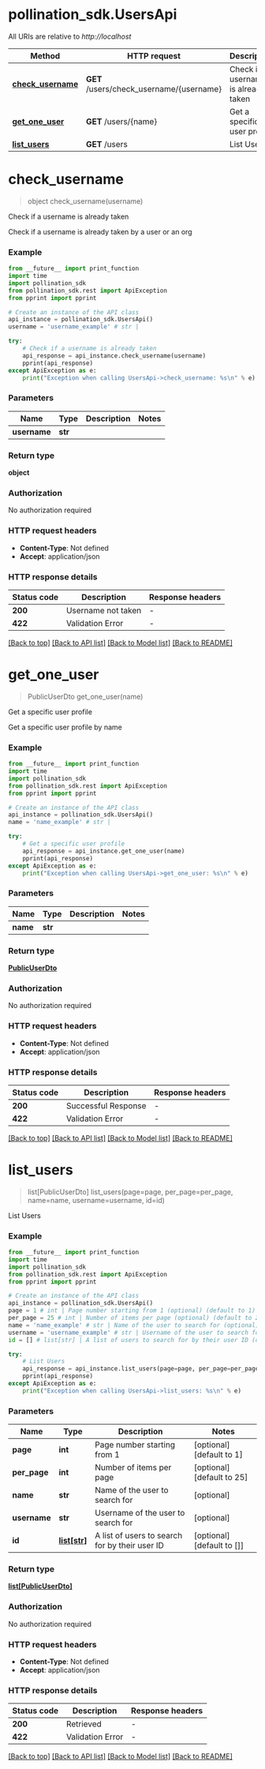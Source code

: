 # pollination_sdk.UsersApi

All URIs are relative to *http://localhost*

Method | HTTP request | Description
------------- | ------------- | -------------
[**check_username**](UsersApi.md#check_username) | **GET** /users/check_username/{username} | Check if a username is already taken
[**get_one_user**](UsersApi.md#get_one_user) | **GET** /users/{name} | Get a specific user profile
[**list_users**](UsersApi.md#list_users) | **GET** /users | List Users


# **check_username**
> object check_username(username)

Check if a username is already taken

Check if a username is already taken by a user or an org

### Example

```python
from __future__ import print_function
import time
import pollination_sdk
from pollination_sdk.rest import ApiException
from pprint import pprint

# Create an instance of the API class
api_instance = pollination_sdk.UsersApi()
username = 'username_example' # str | 

try:
    # Check if a username is already taken
    api_response = api_instance.check_username(username)
    pprint(api_response)
except ApiException as e:
    print("Exception when calling UsersApi->check_username: %s\n" % e)
```

### Parameters

Name | Type | Description  | Notes
------------- | ------------- | ------------- | -------------
 **username** | **str**|  | 

### Return type

**object**

### Authorization

No authorization required

### HTTP request headers

 - **Content-Type**: Not defined
 - **Accept**: application/json

### HTTP response details
| Status code | Description | Response headers |
|-------------|-------------|------------------|
**200** | Username not taken |  -  |
**422** | Validation Error |  -  |

[[Back to top]](#) [[Back to API list]](../README.md#documentation-for-api-endpoints) [[Back to Model list]](../README.md#documentation-for-models) [[Back to README]](../README.md)

# **get_one_user**
> PublicUserDto get_one_user(name)

Get a specific user profile

Get a specific user profile by name

### Example

```python
from __future__ import print_function
import time
import pollination_sdk
from pollination_sdk.rest import ApiException
from pprint import pprint

# Create an instance of the API class
api_instance = pollination_sdk.UsersApi()
name = 'name_example' # str | 

try:
    # Get a specific user profile
    api_response = api_instance.get_one_user(name)
    pprint(api_response)
except ApiException as e:
    print("Exception when calling UsersApi->get_one_user: %s\n" % e)
```

### Parameters

Name | Type | Description  | Notes
------------- | ------------- | ------------- | -------------
 **name** | **str**|  | 

### Return type

[**PublicUserDto**](PublicUserDto.md)

### Authorization

No authorization required

### HTTP request headers

 - **Content-Type**: Not defined
 - **Accept**: application/json

### HTTP response details
| Status code | Description | Response headers |
|-------------|-------------|------------------|
**200** | Successful Response |  -  |
**422** | Validation Error |  -  |

[[Back to top]](#) [[Back to API list]](../README.md#documentation-for-api-endpoints) [[Back to Model list]](../README.md#documentation-for-models) [[Back to README]](../README.md)

# **list_users**
> list[PublicUserDto] list_users(page=page, per_page=per_page, name=name, username=username, id=id)

List Users

### Example

```python
from __future__ import print_function
import time
import pollination_sdk
from pollination_sdk.rest import ApiException
from pprint import pprint

# Create an instance of the API class
api_instance = pollination_sdk.UsersApi()
page = 1 # int | Page number starting from 1 (optional) (default to 1)
per_page = 25 # int | Number of items per page (optional) (default to 25)
name = 'name_example' # str | Name of the user to search for (optional)
username = 'username_example' # str | Username of the user to search for (optional)
id = [] # list[str] | A list of users to search for by their user ID (optional) (default to [])

try:
    # List Users
    api_response = api_instance.list_users(page=page, per_page=per_page, name=name, username=username, id=id)
    pprint(api_response)
except ApiException as e:
    print("Exception when calling UsersApi->list_users: %s\n" % e)
```

### Parameters

Name | Type | Description  | Notes
------------- | ------------- | ------------- | -------------
 **page** | **int**| Page number starting from 1 | [optional] [default to 1]
 **per_page** | **int**| Number of items per page | [optional] [default to 25]
 **name** | **str**| Name of the user to search for | [optional] 
 **username** | **str**| Username of the user to search for | [optional] 
 **id** | [**list[str]**](str.md)| A list of users to search for by their user ID | [optional] [default to []]

### Return type

[**list[PublicUserDto]**](PublicUserDto.md)

### Authorization

No authorization required

### HTTP request headers

 - **Content-Type**: Not defined
 - **Accept**: application/json

### HTTP response details
| Status code | Description | Response headers |
|-------------|-------------|------------------|
**200** | Retrieved |  -  |
**422** | Validation Error |  -  |

[[Back to top]](#) [[Back to API list]](../README.md#documentation-for-api-endpoints) [[Back to Model list]](../README.md#documentation-for-models) [[Back to README]](../README.md)

